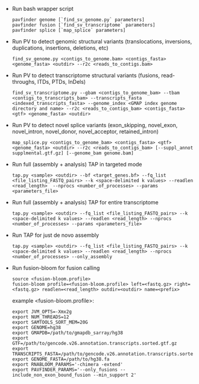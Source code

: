 * Run bash wrapper script

  ```
  pavfinder genome [`find_sv_genome.py` parameters]
  pavfinder fusion [`find_sv_transcriptome` parameters]
  pavfinder splice [`map_splice` parameters]
  ```

* Run PV to detect genomic structural variants (translocations, inversions, duplications, insertions, deletions, etc)

  ```
  find_sv_genome.py <contigs_to_genome.bam> <contigs_fasta> <genome_fasta> <outdir> --r2c <reads_to_contigs.bam>
  ```

* Run PV to detect transcriptome structural variants (fusions, read-throughs, ITDs, PTDs, InDels)

  ```
  find_sv_transcriptome.py --gbam <contigs_to_genome_bam> --tbam <contigs_to_transcripts_bam> --transcripts_fasta <indexed_transcripts_fasta> --genome_index <GMAP index genome directory and name> --r2c <reads_to_contigs_bam> <contigs_fasta> <gtf> <genome_fasta> <outdir>
  ```

* Run PV to detect novel splice variants (exon_skipping, novel_exon, novel_intron, novel_donor, novel_acceptor, retained_intron)

  ```
  map_splice.py <contigs_to_genome_bam> <contigs_fasta> <gtf> <genome_fasta> <outdir> --r2c <reads_to_contigs_bam> [--suppl_annot supplmental.gtf.gz] [--genome_bam genome.bam]
  ```

* Run full (assembly + analysis) TAP in targeted mode

  ```
  tap.py <sample> <outdir> --bf <target_genes.bf> --fq_list <file_listing_FASTQ_pairs> --k <space-delimited k values> --readlen <read_length>  --nprocs <number_of_processes> --params <parameters_file>
  ```

* Run full (assembly + analysis) TAP for entire transcriptome

  ```
  tap.py <sample> <outdir> --fq_list <file_listing_FASTQ_pairs> --k <space-delimited k values> --readlen <read_length> --nprocs <number_of_processes> --params <parameters_file>
  ```

* Run TAP for just de novo assembly

  ```
  tap.py <sample> <outdir> --fq_list <file_listing_FASTQ_pairs> --k <space-delimited k values> --readlen <read_length> --nprocs <number_of_processes> --only_assembly
  ```

* Run fusion-bloom for fusion calling

  ```
  source <fusion-bloom.profile>
  fusion-bloom profile=<fusion-bloom.profile> left=<fastq.gz> right=<fastq.gz> readlen=<read_length> outdir=<outdir> name=<prefix>
  ```

  example <fusion-bloom.profile>:
  ```
  export JVM_OPTS=-Xmx2g
  export NUM_THREADS=12
  export SAMTOOLS_SORT_MEM=20G
  export GENOME=hg38
  export GMAPDB=/path/to/gmapdb_sarray/hg38
  export GTF=/path/to/gencode.v26.annotation.transcripts.sorted.gtf.gz
  export TRANSCRIPTS_FASTA=/path/to/gencode.v26.annotation.transcripts.sorted.gtf.fa
  export GENOME_FASTA=/path/to/hg38.fa
  export RNABLOOM_PARAMS='-chimera -extend'
  export PAVFINDER_PARAMS='--only_fusions --include_non_exon_bound_fusion --min_support 2'
  ```
